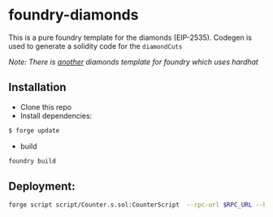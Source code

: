 # foundry-diamonds
This is a pure foundry template for the diamonds (EIP-2535). Codegen is used to generate  a solidity code for the `diamondCuts`

*Note: There is [another](https://github.com/Timidan/Foundry-Hardhat-Diamonds) diamonds template for foundry which uses hardhat* 

## Installation
* Clone this repo
* Install dependencies:

```bash 
$ forge update
```
* build
```bash
foundry build
```

## Deployment:
```bash
forge script script/Counter.s.sol:CounterScript  --rpc-url $RPC_URL --broadcast -i 1 --sender $YOUR_ADDRESS
```
